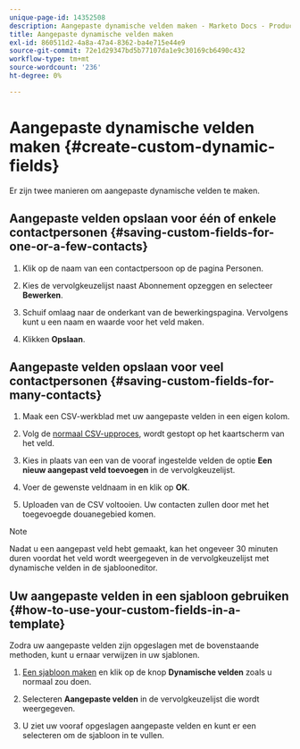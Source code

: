 ```yaml
---
unique-page-id: 14352508
description: Aangepaste dynamische velden maken - Marketo Docs - Productdocumentatie
title: Aangepaste dynamische velden maken
exl-id: 860511d2-4a8a-47a4-8362-ba4e715e44e9
source-git-commit: 72e1d29347bd5b77107da1e9c30169cb6490c432
workflow-type: tm+mt
source-wordcount: '236'
ht-degree: 0%

---
```


# Aangepaste dynamische velden maken {#create-custom-dynamic-fields}

Er zijn twee manieren om aangepaste dynamische velden te maken.

## Aangepaste velden opslaan voor één of enkele contactpersonen {#saving-custom-fields-for-one-or-a-few-contacts}

1. Klik op de naam van een contactpersoon op de pagina Personen.

1. Kies de vervolgkeuzelijst naast Abonnement opzeggen en selecteer **Bewerken**.

1. Schuif omlaag naar de onderkant van de bewerkingspagina. Vervolgens kunt u een naam en waarde voor het veld maken.

1. Klikken **Opslaan**.

## Aangepaste velden opslaan voor veel contactpersonen {#saving-custom-fields-for-many-contacts}

1. Maak een CSV-werkblad met uw aangepaste velden in een eigen kolom.

1. Volg de [normaal CSV-upproces](/help/marketo/product-docs/marketo-sales-connect/people/managing-contacts/import-contacts-via-csv.md), wordt gestopt op het kaartscherm van het veld.

1. Kies in plaats van een van de vooraf ingestelde velden de optie **Een nieuw aangepast veld toevoegen** in de vervolgkeuzelijst.

1. Voer de gewenste veldnaam in en klik op **OK**.

1. Uploaden van de CSV voltooien. Uw contacten zullen door met het toegevoegde douanegebied komen.

>[!NOTE]
>
>Nadat u een aangepast veld hebt gemaakt, kan het ongeveer 30 minuten duren voordat het veld wordt weergegeven in de vervolgkeuzelijst met dynamische velden in de sjablooneditor.

## Uw aangepaste velden in een sjabloon gebruiken {#how-to-use-your-custom-fields-in-a-template}

Zodra uw aangepaste velden zijn opgeslagen met de bovenstaande methoden, kunt u ernaar verwijzen in uw sjablonen.

1. [Een sjabloon maken](/help/marketo/product-docs/marketo-sales-connect/templates/create-a-new-template.md) en klik op de knop **Dynamische velden** zoals u normaal zou doen.

1. Selecteren **Aangepaste velden** in de vervolgkeuzelijst die wordt weergegeven.

1. U ziet uw vooraf opgeslagen aangepaste velden en kunt er een selecteren om de sjabloon in te vullen.
